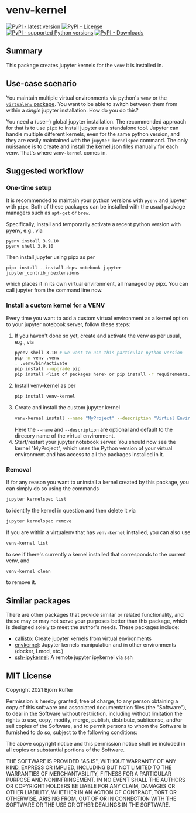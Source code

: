 # venv-kernel #

[![PyPI - latest version](https://img.shields.io/pypi/v/venv-kernel.svg)](https://pypi.org/project/venv-kernel/)
[![PyPI - License](https://img.shields.io/pypi/l/venv-kernel.svg)](https://pypi.org/project/venv-kernel/)
[![PyPI - supported Python versions](https://img.shields.io/pypi/pyversions/venv-kernel.svg)](https://pypi.org/project/venv-kernel/)
[![PyPI - Downloads](https://img.shields.io/pypi/dm/venv-kernel)](https://pypi.org/project/venv-kernel/)

## Summary ##

This package creates jupyter kernels for the `venv` it is installed
in.

## Use-case scenario ##

You maintain multiple virtual environments via python's `venv` or the
[`virtualenv` package](https://pypi.org/project/virtualenv/). You want
to be able to switch between them from within a _single_ jupyter
installation. How do you do this?

You need a (user-) global jupyter installation. The recommended
approach for that is to use `pipx` to install jupyter as a standalone
tool. Jupyter can handle multiple different kernels, even for the same
python version, and they are easily maintained with the `jupyter
kernelspec` command. The only nuissance is to create and install the
kernel.json files manually for each venv. That's where `venv-kernel`
comes in.

## Suggested workflow ##

### One-time setup ###

It is recommended to maintain your python versions with `pyenv` and
jupyter with `pipx`. Both of these packages can be installed with the
usual package managers such as `apt-get` or `brew`.

Specifically, install and temporarily activate a recent python version
with pyenv, e.g., via
```
pyenv install 3.9.10
pyenv shell 3.9.10
```
Then install jupyter using pipx as per
```
pipx install --install-deps notebook jupyter jupyter_contrib_nbextensions
```
which places it in its own virtual environment, all managed by
pipx. You can call jupyter from the command line now.

### Install a custom kernel for a VENV ###

Every time you want to add a custom virtual environment as a kernel
option to your jupyter notebook server, follow these steps:

1. If you haven't done so yet, create and activate the venv as per usual, e.g., via
    ```bash
    pyenv shell 3.10 # we want to use this particular python version
    pip -m venv .venv
    . .venv/bin/activate
    pip install --upgrade pip
    pip install <list of packages here> or pip install -r requirements.txt
    ```
2. Install venv-kernel as per
    ```bash
    pip install venv-kernel
    ```
3. Create and install the custom jupyter kernel
    ```bash
    venv-kernel install --name "MyProject" --description "Virtual Environment for MyProject using Python 3.10"
    ```
   Here the `--name` and `--description` are optional and default
   to the direcory name of the virtual environment.
4. Start/restart your jupyter notebook server. You should now see the
   kernel "MyProject", which uses the Python version of your virtual
   environment and has access to all the packages installed in it.
    
### Removal ###
    
If for any reason you want to uninstall a kernel created by this
package, you can simply do so using the commands
```bash
jupyter kernelspec list
```
to identify the kernel in question
and then delete it via 
```bash
jupyter kernelspec remove
```

If you are within a virtualenv that has `venv-kernel` installed, you
can also use
```bash
venv-kernel list
```
to see if there's currently a kernel installed that corresponds to the current venv, and 
```bash
venv-kernel clean
```
to remove it.

## Similar packages ##
    
There are other packages that provide similar or related
functionality, and these may or may not serve your purposes better
than this package, which is designed solely to meet the author's
needs. These packages include:

- [callisto](https://pypi.org/project/callisto/): Create jupyter kernels from virtual environments
- [envkernel](https://pypi.org/project/envkernel/): Jupyter kernels manipulation and in other environments (docker, Lmod, etc.)
- [ssh-ipykernel](https://pypi.org/project/ssh-ipykernel/): A remote jupyter ipykernel via ssh
    
## MIT License ##

Copyright 2021 Björn Rüffer

Permission is hereby granted, free of charge, to any person obtaining
a copy of this software and associated documentation files (the
"Software"), to deal in the Software without restriction, including
without limitation the rights to use, copy, modify, merge, publish,
distribute, sublicense, and/or sell copies of the Software, and to
permit persons to whom the Software is furnished to do so, subject to
the following conditions:

The above copyright notice and this permission notice shall be
included in all copies or substantial portions of the Software.

THE SOFTWARE IS PROVIDED "AS IS", WITHOUT WARRANTY OF ANY KIND,
EXPRESS OR IMPLIED, INCLUDING BUT NOT LIMITED TO THE WARRANTIES OF
MERCHANTABILITY, FITNESS FOR A PARTICULAR PURPOSE AND
NONINFRINGEMENT. IN NO EVENT SHALL THE AUTHORS OR COPYRIGHT HOLDERS BE
LIABLE FOR ANY CLAIM, DAMAGES OR OTHER LIABILITY, WHETHER IN AN ACTION
OF CONTRACT, TORT OR OTHERWISE, ARISING FROM, OUT OF OR IN CONNECTION
WITH THE SOFTWARE OR THE USE OR OTHER DEALINGS IN THE SOFTWARE.



    
